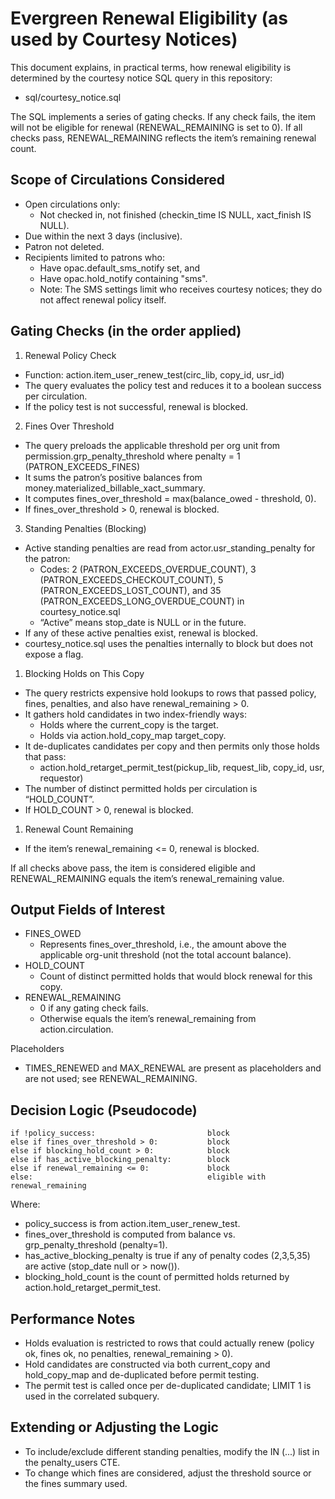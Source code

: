 # Evergreen Renewal Eligibility (as used by Courtesy Notices)

This document explains, in practical terms, how renewal eligibility is determined by the courtesy notice SQL query in this repository:
- sql/courtesy_notice.sql

The SQL implements a series of gating checks. If any check fails, the item will not be eligible for renewal (RENEWAL_REMAINING is set to 0). If all checks pass, RENEWAL_REMAINING reflects the item’s remaining renewal count.

## Scope of Circulations Considered
- Open circulations only:
  - Not checked in, not finished (checkin_time IS NULL, xact_finish IS NULL).
- Due within the next 3 days (inclusive).
- Patron not deleted.
- Recipients limited to patrons who:
  - Have opac.default_sms_notify set, and
  - Have opac.hold_notify containing "sms".
  - Note: The SMS settings limit who receives courtesy notices; they do not affect renewal policy itself.

## Gating Checks (in the order applied)

1) Renewal Policy Check
- Function: action.item_user_renew_test(circ_lib, copy_id, usr_id)
- The query evaluates the policy test and reduces it to a boolean success per circulation.
- If the policy test is not successful, renewal is blocked.

2) Fines Over Threshold
- The query preloads the applicable threshold per org unit from permission.grp_penalty_threshold where penalty = 1 (PATRON_EXCEEDS_FINES)
- It sums the patron’s positive balances from money.materialized_billable_xact_summary.
- It computes fines_over_threshold = max(balance_owed - threshold, 0).
- If fines_over_threshold > 0, renewal is blocked.

3) Standing Penalties (Blocking)
- Active standing penalties are read from actor.usr_standing_penalty for the patron:
  - Codes: 2 (PATRON_EXCEEDS_OVERDUE_COUNT), 3 (PATRON_EXCEEDS_CHECKOUT_COUNT), 5 (PATRON_EXCEEDS_LOST_COUNT), and 35 (PATRON_EXCEEDS_LONG_OVERDUE_COUNT) in courtesy_notice.sql 
  - “Active” means stop_date is NULL or in the future.
- If any of these active penalties exist, renewal is blocked.
- courtesy_notice.sql uses the penalties internally to block but does not expose a flag.

1) Blocking Holds on This Copy
- The query restricts expensive hold lookups to rows that passed policy, fines, penalties, and also have renewal_remaining > 0.
- It gathers hold candidates in two index-friendly ways:
  - Holds where the current_copy is the target.
  - Holds via action.hold_copy_map target_copy.
- It de-duplicates candidates per copy and then permits only those holds that pass:
  - action.hold_retarget_permit_test(pickup_lib, request_lib, copy_id, usr, requestor)
- The number of distinct permitted holds per circulation is “HOLD_COUNT”.
- If HOLD_COUNT > 0, renewal is blocked.

1) Renewal Count Remaining
- If the item’s renewal_remaining <= 0, renewal is blocked.

If all checks above pass, the item is considered eligible and RENEWAL_REMAINING equals the item’s renewal_remaining value.

## Output Fields of Interest
- FINES_OWED
  - Represents fines_over_threshold, i.e., the amount above the applicable org-unit threshold (not the total account balance).
- HOLD_COUNT
  - Count of distinct permitted holds that would block renewal for this copy.
- RENEWAL_REMAINING
  - 0 if any gating check fails.
  - Otherwise equals the item’s renewal_remaining from action.circulation.

Placeholders
- TIMES_RENEWED and MAX_RENEWAL are present as placeholders and are not used; see RENEWAL_REMAINING.

## Decision Logic (Pseudocode)

```
if !policy_success:                         block
else if fines_over_threshold > 0:           block
else if blocking_hold_count > 0:            block
else if has_active_blocking_penalty:        block
else if renewal_remaining <= 0:             block
else:                                       eligible with renewal_remaining
```

Where:
- policy_success is from action.item_user_renew_test.
- fines_over_threshold is computed from balance vs. grp_penalty_threshold (penalty=1).
- has_active_blocking_penalty is true if any of penalty codes (2,3,5,35) are active (stop_date null or > now()).
- blocking_hold_count is the count of permitted holds returned by action.hold_retarget_permit_test.

## Performance Notes
- Holds evaluation is restricted to rows that could actually renew (policy ok, fines ok, no penalties, renewal_remaining > 0).
- Hold candidates are constructed via both current_copy and hold_copy_map and de-duplicated before permit testing.
- The permit test is called once per de-duplicated candidate; LIMIT 1 is used in the correlated subquery.

## Extending or Adjusting the Logic
- To include/exclude different standing penalties, modify the IN (...) list in the penalty_users CTE.
- To change which fines are considered, adjust the threshold source or the fines summary used.
